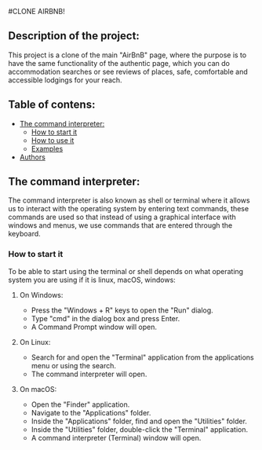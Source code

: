 #CLONE AIRBNB!

## Description of the project:

This project is a clone of the main "AirBnB" page,
where the purpose is to have the same functionality of the authentic page,
which you can do accommodation searches or see reviews
of places, safe, comfortable and accessible lodgings for your reach.

## Table of contens:
- [The command interpreter:](#The-command-interpreter:)
   - [How to start it](#How-to-start-it)
   - [How to use it](#How-to-use-it)
   - [Examples](#Examples)
- [Authors](#Athors)

## The command interpreter:

The command interpreter is also known as shell or terminal
where it allows us to interact with the operating system by
entering text commands, these commands are used so that instead of using
a graphical interface with windows and menus,
we use commands that are entered through the keyboard.

### How to start it

To be able to start using the terminal or shell depends
on what operating system you are using if it is linux, macOS, windows:

1. On Windows:
   - Press the "Windows + R" keys to open the "Run" dialog.
   - Type "cmd" in the dialog box and press Enter.
   - A Command Prompt window will open.

2. On Linux:
   - Search for and open the "Terminal" application from
     the applications menu or using the search.
   - The command interpreter will open.

3. On macOS:
   - Open the "Finder" application.
   - Navigate to the "Applications" folder.
   - Inside the "Applications" folder, find and open the "Utilities" folder.
   - Inside the "Utilities" folder, double-click the "Terminal" application.
   - A command interpreter (Terminal) window will open.
